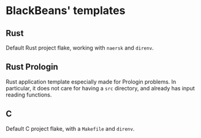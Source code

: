 # BlackBeans' templates
## Rust
Default Rust project flake, working with `naersk` and `direnv`.
## Rust Prologin
Rust application template especially made for Prologin problems. In particular, it does not care for having a `src` directory, and already has input reading functions.
## C
Default C project flake, with a `Makefile` and `direnv`.
